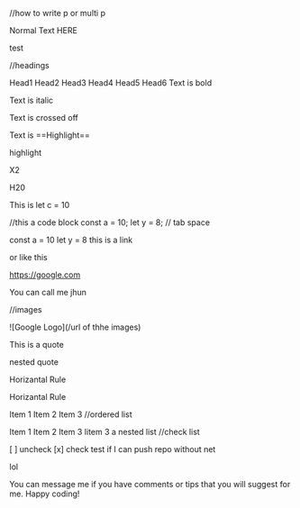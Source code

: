 //how to write p or multi p

Normal Text
HERE

test

//headings

Head1
Head2
Head3
Head4
Head5
Head6
Text is bold

Text is italic

Text is crossed off

Text is ==Highlight==

highlight

X2

H20

This is let c = 10

//this a code block
const a = 10;
let y = 8;
// tab space

const a = 10
let y = 8
this is a link

or like this

https://google.com

You can call me jhun

//images

![Google Logo](/url of thhe images)

This is a quote

nested quote

Horizantal Rule

Horizantal Rule

Item 1
Item 2
Item 3
//ordered list

Item 1
Item 2
Item 3
Iitem 3 a nested list
//check list

[ ] uncheck
[x] check
test if I can push repo without net

lol

You can message me if you have comments or tips that you will suggest for me. Happy coding!
